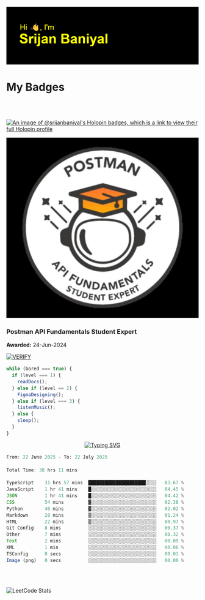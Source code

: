 ![Header](./header.png)

# My Badges

<Br />
<Br />

[![An image of @srijanbaniyal's Holopin badges, which is a link to view their full Holopin profile](https://holopin.me/srijanbaniyal)](https://holopin.io/@srijanbaniyal)

[![Postman API Fundamentals Student Expert](/Postman.jpeg)](https://api.badgr.io/public/assertions/r9BLLy0oTfKJBbkGuDI1zA)

### Postman API Fundamentals Student Expert

**Awarded:** 24-Jun-2024

[![VERIFY](https://img.shields.io/badge/VERIFY-blue)](https://badgecheck.io?url=https%3A%2F%2Fapi.badgr.io%2Fpublic%2Fassertions%2Fr9BLLy0oTfKJBbkGuDI1zA)

```javascript
while (bored === true) {
  if (level === 1) {
    readDocs();
  } else if (level == 2) {
    FigmaDesigning();
  } else if (level === 3) {
    listenMusic();
  } else {
    sleep();
  }
}
```

<p align="center">
  <a href="https://git.io/typing-svg"><img src="https://readme-typing-svg.demolab.com?font=Tilt+Prism&size=30&pause=1000&color=0FF75B&center=true&vCenter=true&width=800&height=80&lines=Time+spent+on+various+Programming+languages" alt="Typing SVG" /></a>
</p>

<!--START_SECTION:waka-->

```TypeScript
From: 22 June 2025 - To: 22 July 2025

Total Time: 38 hrs 11 mins

TypeScript    31 hrs 57 mins  █████████████████████░░░░   83.67 %
JavaScript    1 hr 41 mins    █░░░░░░░░░░░░░░░░░░░░░░░░   04.45 %
JSON          1 hr 41 mins    █░░░░░░░░░░░░░░░░░░░░░░░░   04.42 %
CSS           54 mins         ▓░░░░░░░░░░░░░░░░░░░░░░░░   02.38 %
Python        46 mins         ▓░░░░░░░░░░░░░░░░░░░░░░░░   02.02 %
Markdown      28 mins         ▒░░░░░░░░░░░░░░░░░░░░░░░░   01.24 %
HTML          22 mins         ▒░░░░░░░░░░░░░░░░░░░░░░░░   00.97 %
Git Config    8 mins          ░░░░░░░░░░░░░░░░░░░░░░░░░   00.37 %
Other         7 mins          ░░░░░░░░░░░░░░░░░░░░░░░░░   00.32 %
Text          2 mins          ░░░░░░░░░░░░░░░░░░░░░░░░░   00.09 %
XML           1 min           ░░░░░░░░░░░░░░░░░░░░░░░░░   00.06 %
TSConfig      0 secs          ░░░░░░░░░░░░░░░░░░░░░░░░░   00.01 %
Image (png)   0 secs          ░░░░░░░░░░░░░░░░░░░░░░░░░   00.00 %
```

<!--END_SECTION:waka-->

<Br />
<Br />

![LeetCode Stats](https://leetcard.jacoblin.cool/Srijan-Baniyal?theme=dark&font=Rasa&ext=contest)
